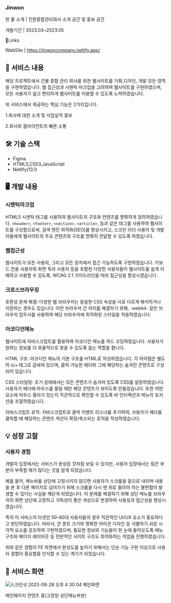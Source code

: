 ### Jinwon
한 줄 소개 | 진원종합관리회사 소개 공간 및 홍보 공간

개발기간 | 2023.03~2023.05

🔗Links

WebSite | https://jinwoncompany.netlify.app/

## 📜 서비스 내용

해당 프로젝트에서 건물 종합 관리 회사를 위한 웹사이트를 기획,디자인, 개발 모든 영역을 구현하였습니다. 웹 접근성과 시멘틱 마크업을 고려하여 웹사이트를 구현하였으며, 모든 사용자가 쉽고 편리하게 웹사이트를 이용할 수 있도록 노력하였습니다.

위 서비스에서 제공하는 핵심 기능은 2가지입니다.

1.회사에 대한 소개 및 사업실적 홍보

2.회사와 클라이언트의 빠른 소통

## 🛠 기술 스택

- Figma
- HTML5,CSS3,JavaScript
- Netlify(13.1)

## 🖥 개발 내용

### 시멘틱마크업

HTML5 시맨틱 태그를 사용하여 웹사이트의 구조와 컨텐츠를 명확하게 정의하였습니다. `<header>`, `<footer>`, `<section>`, `<article>`, 등과 같은 태그를 사용하여 웹사이트를 구성함으로써, 검색 엔진 최적화(SEO)를 향상시키고, 스크린 리더 사용자 및 개발자들에게 웹사이트의 주요 콘텐츠와 구조를 명확히 전달할 수 있도록 하였습니다.

### 웹접근성

웹사이트가 모든 사용자, 그리고 모든 장치에서 접근 가능하도록 구현하였습니다. 키보드 전용 사용자와 화면 독자 사용자 등을 포함한 다양한 사용자들이 웹사이트를 쉽게 이해하고 사용할 수 있도록, WCAG 2.1 가이드라인을 따라 접근성을 향상시켰습니다.

### 크로스브라우징

호환성 문제 해결: 다양한 웹 브라우저는 동일한 CSS 속성을 서로 다르게 해석하거나 지원하는 경우도 있습니다. 이런 브라우저 간 차이를 해결하기 위해, -webkit- 같은 브라우저 접두사를 사용하여 해당 브라우저에 최적화된 스타일을 적용하였습니다.

### 아코디언메뉴

웹사이트에 자바스크립트를 활용하여 아코디언 메뉴를 하드 코딩하였습니다. 사용자가 원하는 정보를 더 효율적으로 찾을 수 있도록 돕는 역할을 합니다.

HTML 구조: 아코디언 메뉴의 기본 구조를 HTML로 작성하였습니다. 각 아이템은 별도의 `div` 태그로 감싸져 있으며, 클릭 가능한 헤더와 그에 해당하는 숨겨진 콘텐츠로 구성되어 있습니다.

CSS 스타일링: 초기 상태에서는 모든 콘텐츠가 숨겨져 있도록 CSS를 설정하였습니다. 사용자가 헤더에 마우스를 올릴 때만 해당 콘텐츠가 보이도록 만들었습니다. 또한 어떤요소에 마우스 올라가 있는지 직관적으로 확인할 수 있도록 바 인터렉션과 메뉴의 포지션을 조절하였습니다.

자바스크립트 로직: 자바스크립트로 클릭 이벤트 리스너를 추가하여, 사용자가 헤더를 클릭할 때 해당하는 콘텐츠 섹션이 확장/축소되는 로직을 작성하였습니다.

## 💡 성장 고찰

### 사용자 경험

개발자 입장에서는 서비스가 완성된 것처럼 보일 수 있지만, 사용자 입장에서는 많은 부분이 부족할 때가 많다는 것을 알게 되었습니다.

예를 들어, 메뉴바를 상단에 고정시키지 않으면 사용자가 스크롤을 밑으로 내리며 내용을 본 후 다른 페이지로 넘어가기 위해 스크롤을 다시 맨 위로 올려야 하는 불편함이 발생할 수 있다는 사실을 깨닫게 되었습니다. 이 문제를 해결하기 위해 상단 메뉴를 브라우저의 화면 상단에 고정하고 가독성이 좋은 색상으로 변경하여 사용성과 접근성을 향상시켰습니다.

특히 이 서비스의 타겟인 50-60대 사용자들의 경우 직관적인 UI/UX 요소가 중요하다고 판단하였습니다. 따라서, 큰 폰트 크기와 명확한 아이콘 디자인 등 식별하기 쉬운 시각적 요소를 강조하여 구현하였으며, 필요한 정보와 기능들이 한 눈에 들어오도록 메뉴 구조와 페이지 레이아웃 등 전반적인 사이트 구조도 최적화하는 작업을 진행하였습니다.

위와 같은 경험이 FE 측면에서 완성도를 높이기 위해서는 단순 기능 구현 이상으로 사용자 경험이 중요함을 인식할 수 있는 계기가 되었습니다.

## 👀 서비스 화면
![스크린샷 2023-08-28 오후 4 30 04](https://github.com/nox590276/Jinwon/assets/137986145/7428c58b-8c5f-4119-8f79-3cfacc609c20)
메인화면

메인페이지 컨텐츠 중(고정된 상단메뉴부분)
